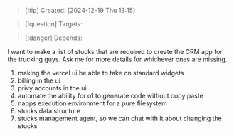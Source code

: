 
>[!tip] Created: [2024-12-19 Thu 13:15]

>[!question] Targets: 

>[!danger] Depends: 

I want to make a list of stucks that are required to create the CRM app for the trucking guys.
Ask me for more details for whichever ones are missing.

1. making the vercel ui be able to take on standard widgets
2. billing in the ui
3. privy accounts in the ui
4. automate the ability for o1 to generate code without copy paste
5. napps execution environment for a pure filesystem
6. stucks data structure
7. stucks management agent, so we can chat with it about changing the stucks